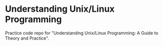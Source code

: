 # Understanding Unix/Linux Programming #

Practice code repo for "Understanding Unix/Linux Programming: A Guide to Theory and Practice".
